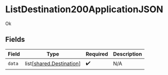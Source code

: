 # ListDestination200ApplicationJSON

Ok


## Fields

| Field                                                              | Type                                                               | Required                                                           | Description                                                        |
| ------------------------------------------------------------------ | ------------------------------------------------------------------ | ------------------------------------------------------------------ | ------------------------------------------------------------------ |
| `data`                                                             | list[[shared.Destination](undefined/models/shared/destination.md)] | :heavy_check_mark:                                                 | N/A                                                                |